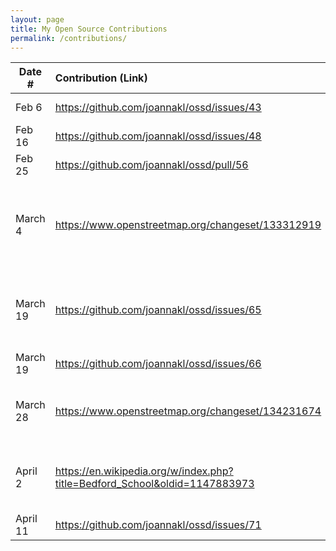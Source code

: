 ```yaml
---
layout: page
title: My Open Source Contributions
permalink: /contributions/
---
```


<!--
Type of the contribution should be "Wikipedia edit", "OpenStreet Map feature", "Documentation", "Course website", "Blog",
"Browser Add-on", etc.

The description should include a brief summary of what you did.

The link should bring us to a public page that shows your contribution. 

Replace the first row with your own contribution. 

-->





| Date #       | Contribution (Link)  | Type  | Description |
|---|:---|:---|:---|
| Feb 6   | https://github.com/joannakl/ossd/issues/43    | course website    |   I reported a broken link.    |
| Feb 16  | https://github.com/joannakl/ossd/issues/48    | course website    |   I reported a typo in slides. |
| Feb 25  | https://github.com/joannakl/ossd/pull/56      | course website    |   I fixed two typos.           |
| March 4 | https://www.openstreetmap.org/changeset/133312919 | OpenStreetMap |   I added a point for the Equinox location near where I live in NYC, and my home in PA to OpenStreetMaps.           |
| March 19   | https://github.com/joannakl/ossd/issues/65 | course website    |   I made a suggestion to include the course wiki as a tab in the nav bar.    |
| March 19   | https://github.com/joannakl/ossd/issues/66 | course website    |   I reported a broken link.    |
| March 28   | https://www.openstreetmap.org/changeset/134231674 | OpenStreetMap    |   I added the on-campus Starbucks location to OpenStreetMaps.    |
| April 2   | https://en.wikipedia.org/w/index.php?title=Bedford_School&oldid=1147883973 | Wikipedia    |   I fixed a grammar issue, as well as a small punctuation update.    |
| April 11   | https://github.com/joannakl/ossd/issues/71 | course website    |   I reported a typo.    |
